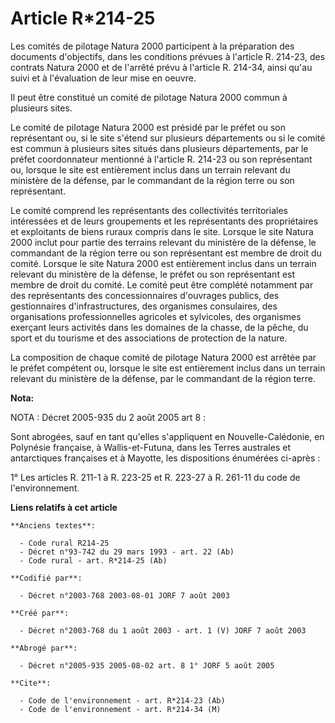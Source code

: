 # Article R*214-25

Les comités de pilotage Natura 2000 participent à la préparation des documents d'objectifs, dans les conditions prévues à
l'article R. 214-23, des contrats Natura 2000 et de l'arrêté prévu à l'article R. 214-34, ainsi qu'au suivi et à l'évaluation
de leur mise en oeuvre.

Il peut être constitué un comité de pilotage Natura 2000 commun à plusieurs sites.

Le comité de pilotage Natura 2000 est présidé par le préfet ou son représentant ou, si le site s'étend sur plusieurs
départements ou si le comité est commun à plusieurs sites situés dans plusieurs départements, par le préfet coordonnateur
mentionné à l'article R. 214-23 ou son représentant ou, lorsque le site est entièrement inclus dans un terrain relevant du
ministère de la défense, par le commandant de la région terre ou son représentant.

Le comité comprend les représentants des collectivités territoriales intéressées et de leurs groupements et les représentants
des propriétaires et exploitants de biens ruraux compris dans le site. Lorsque le site Natura 2000 inclut pour partie des
terrains relevant du ministère de la défense, le commandant de la région terre ou son représentant est membre de droit du
comité. Lorsque le site Natura 2000 est entièrement inclus dans un terrain relevant du ministère de la défense, le préfet ou
son représentant est membre de droit du comité. Le comité peut être complété notamment par des représentants des
concessionnaires d'ouvrages publics, des gestionnaires d'infrastructures, des organismes consulaires, des organisations
professionnelles agricoles et sylvicoles, des organismes exerçant leurs activités dans les domaines de la chasse, de la
pêche, du sport et du tourisme et des associations de protection de la nature.

La composition de chaque comité de pilotage Natura 2000 est arrêtée par le préfet compétent ou, lorsque le site est
entièrement inclus dans un terrain relevant du ministère de la défense, par le commandant de la région terre.

**Nota:**

NOTA : Décret 2005-935 du 2 août 2005 art 8 :

Sont abrogées, sauf en tant qu'elles s'appliquent en Nouvelle-Calédonie, en Polynésie française, à Wallis-et-Futuna, dans les
Terres australes et antarctiques françaises et à Mayotte, les dispositions énumérées ci-après :

1° Les articles R. 211-1 à R. 223-25 et R. 223-27 à R. 261-11 du code de l'environnement.

**Liens relatifs à cet article**

	**Anciens textes**:

	  - Code rural R214-25
	  - Décret n°93-742 du 29 mars 1993 - art. 22 (Ab)
	  - Code rural - art. R*214-25 (Ab)

	**Codifié par**:

	  - Décret n°2003-768 2003-08-01 JORF 7 août 2003

	**Créé par**:

	  - Décret n°2003-768 du 1 août 2003 - art. 1 (V) JORF 7 août 2003

	**Abrogé par**:

	  - Décret n°2005-935 2005-08-02 art. 8 1° JORF 5 août 2005

	**Cite**:

	  - Code de l'environnement - art. R*214-23 (Ab)
	  - Code de l'environnement - art. R*214-34 (M)
